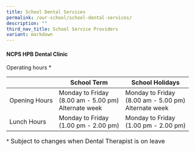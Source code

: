 ```yaml
---
title: School Dental Services
permalink: /our-school/school-dental-services/
description: ""
third_nav_title: School Service Providers
variant: markdown
---
```

#### **NCPS HPB Dental Clinic**

Operating hours *

|  | School Term | School Holidays | 
| -------- | -------- | -------- | 
| Opening Hours | Monday to Friday <br>(8.00 am - 5.00 pm) <br> Alternate week | Monday to Friday <br>(8.00 am - 5.00 pm) <br> Alternate week| 
| Lunch Hours | Monday to Friday <br>(1.00 pm - 2.00 pm) | Monday to Friday <br>(1.00 pm - 2.00 pm) |


\* <font size="3"> Subject to changes when Dental Therapist is on leave</font>